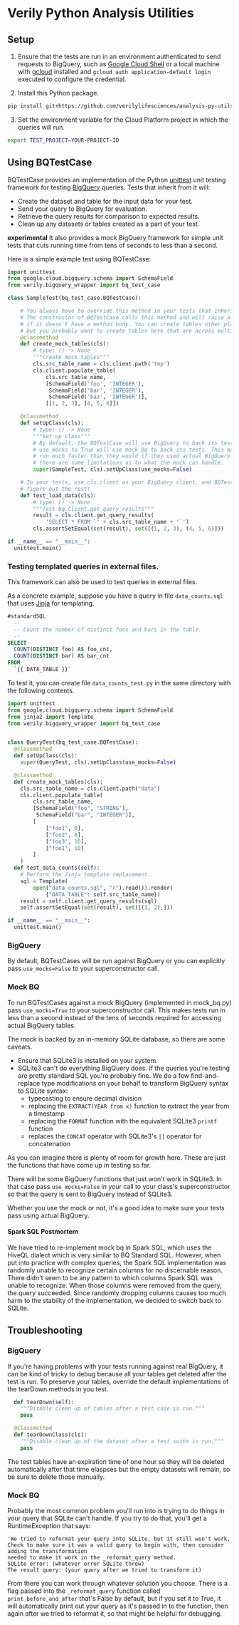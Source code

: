 # Verily Python Analysis Utilities

## Setup

1. Ensure that the tests are run in an environment authenticated to send
requests to BigQuery, such as [Google Cloud
Shell](https://cloud.google.com/shell/docs/) or a local machine with
[gcloud](https://cloud.google.com/sdk/docs/) installed and `gcloud auth
application-default login` executed to configure the credential.

2. Install this Python package.
```bash
pip install git+https://github.com/verilylifesciences/analysis-py-utils.git
```

3. Set the environment variable for the Cloud Platform project in which the queries will run.
```bash
export TEST_PROJECT=YOUR-PROJECT-ID
```

## Using BQTestCase

BQTestCase provides an implementation of the Python
[unittest](https://docs.python.org/2/library/unittest.html) unit testing
framework for testing
[BigQuery](https://docs.python.org/2/library/unittest.html) queries. Tests that inherit from it will:

* Create the dataset and table for the input data for your test.
* Send your query to BigQuery for evaluation.
* Retrieve the query results for comparison to expected results.
* Clean up any datasets or tables created as a part of your test.

**experimental** It also provides a mock BigQuery framework for simple unit
tests that cuts running time from tens of seconds to less than a second.

Here is a simple example test using BQTestCase:

```python
import unittest
from google.cloud.bigquery.schema import SchemaField
from verily.bigquery_wrapper import bq_test_case

class SampleTest(bq_test_case.BQTestCase):

    # You always have to override this method in your tests that inherit from bq_test_case.
    # The constructor of BQTestCase calls this method and will raise a NotImplementedError
    # if it doesn't have a method body. You can create tables other places in your test, too,
    # but you probably want to create tables here that are across multiple tests.
    @classmethod
    def create_mock_tables(cls):
        # type: () -> None
        """Create mock tables"""
        cls.src_table_name = cls.client.path('tmp')
        cls.client.populate_table(
            cls.src_table_name,
            [SchemaField('foo', 'INTEGER'),
             SchemaField('bar', 'INTEGER'),
             SchemaField('baz', 'INTEGER')],
            [[1, 2, 3], [4, 5, 6]])

    @classmethod
    def setUpClass(cls):
        # type: () -> None
        """Set up class"""
        # By default, the BQTestCase will use BigQuery to back its tests. Setting
        # use_mocks to True will use mock_bq to back its tests. This makes the tests
        # run much faster than they would if they used actual BigQuery. Of course,
        # there are some limitations as to what the mock can handle.
        super(SampleTest, cls).setUpClass(use_mocks=False)

    # In your tests, use cls.client as your BigQuery client, and BQTestCase will
    # figure out the rest!
    def test_load_data(cls):
        # type: () -> None
        """Test bq.Client.get_query_results"""
        result = cls.client.get_query_results(
            'SELECT * FROM `' + cls.src_table_name + '`')
        cls.assertSetEqual(set(result), set([(1, 2, 3), (4, 5, 6)]))

if __name__ == "__main__":
  unittest.main()
```

### Testing templated queries in external files.

This framework can also be used to test queries in external files.

As a concrete example, suppose you have a query in file `data_counts.sql` that
uses [Jinja](http://jinja.pocoo.org/) for templating.

```sql
#standardSQL
  --
  -- Count the number of distinct foos and bars in the table.
  --
SELECT
  COUNT(DISTINCT foo) AS foo_cnt,
  COUNT(DISTINCT bar) AS bar_cnt
FROM
  `{{ DATA_TABLE }}`
```

To test it, you can create file `data_counts_test.py` in the same directory with
the following contents.

```python
import unittest
from google.cloud.bigquery.schema import SchemaField
from jinja2 import Template
from verily.bigquery_wrapper import bq_test_case


class QueryTest(bq_test_case.BQTestCase):
  @classmethod
  def setUpClass(cls):
    super(QueryTest, cls).setUpClass(use_mocks=False)

  @classmethod
  def create_mock_tables(cls):
    cls.src_table_name = cls.client.path("data")
    cls.client.populate_table(
        cls.src_table_name,
        [SchemaField("foo", "STRING"),
         SchemaField("bar", "INTEGER")],
        [
            ["foo1", 0],
            ["foo2", 0],
            ["foo3", 10],
            ["foo1", 10]
        ]
    )
  def test_data_counts(self):
    # Perform the Jinja template replacement.
    sql = Template(
        open("data_counts.sql", "r").read()).render(
            {"DATA_TABLE": self.src_table_name})
    result = self.client.get_query_results(sql)
    self.assertSetEqual(set(result), set([(3, 2),]))

if __name__ == "__main__":
  unittest.main()
```

### BigQuery

By default, BQTestCases will be run against BigQuery or you can explicitly pass
`use_mocks=False` to your superconstructor call.

### Mock BQ

To run BQTestCases against a mock BigQuery (implemented in mock_bq.py) pass
`use_mocks=True` to your superconstructor call. This makes tests run in less
than a second instead of the tens of seconds required for accessing actual
BigQuery tables.

The mock is backed by an in-memory SQLite database, so there are some caveats.

* Ensure that SQLite3 is installed on your system.
* SQLite3 can't do everything BigQuery does. If the queries you're testing are
pretty standard SQL you're probably fine. We do a few find-and-replace type
modifications on your behalf to transform BigQuery syntax to SQLite syntax:
  * typecasting to ensure decimal division
  * replacing the `EXTRACT(YEAR from x)` function to extract the year from a
    timestamp
  * replacing the `FORMAT` function with the equivalent SQLite3 `printf`
    function
  * replaces the `CONCAT` operator with SQLite3's `||` operator for
    concatenation

As you can imagine there is plenty of room for growth here. These are just the
functions that have come up in testing so far.

There will be some BigQuery functions that just won't work in SQLite3. In that
case pass `use_mocks=False` in your call to your class's superconstructor so
that the query is sent to BigQuery instead of SQLite3.

Whether you use the mock or not, it's a good idea to make sure your tests pass
using actual BigQuery.

#### Spark SQL Postmortem

We have tried to re-implement mock bq in Spark SQL, which uses the HiveQL dialect which is very
similar to BQ Standard SQL. However, when put into practice with complex queries, the Spark SQL
implementation was randomly unable to recognize certain columns for no discernable reason. There
didn't seem to be any pattern to which columns Spark SQL was unable to recognize. When those columns
were removed from the query, the query succeeded. Since randomly dropping columns causes too much
harm to the stability of the implementation, we decided to switch back to SQLite.

## Troubleshooting

### BigQuery

If you're having problems with your tests running against real BigQuery, it can
be kind of tricky to debug because all your tables get deleted after the test is
run. To preserve your tables, override the default implementations of the
tearDown methods in you test.

```python
  def tearDown(self):
    """Disable clean up of tables after a test case is run."""
    pass

  @classmethod
  def tearDownClass(cls):
    """Disable clean up of the dataset after a test suite is run."""
    pass
```

The test tables have an expiration time of one hour so they will be deleted automatically
after that time elaspses but the empty datasets will remain, so be sure to delete those manually.

### Mock BQ

Probably the most common problem you'll run into is trying to do things in your
query that SQLite can't handle. If you try to do that, you'll get a
RuntimeException that says:

```
'We tried to reformat your query into SQLite, but it still won't work.
Check to make sure it was a valid query to begin with, then consider adding the transformation
needed to make it work in the _reformat_query method.
SQLite error: (whatever error SQLite threw)
The result query: (your query after we tried to transform it)
```

From there you can work through whatever solution you choose. There is a flag
passed into the `_reformat_query` function called `print_before_and_after`
that's False by default, but if you set it to True, it will automatically print
out your query as it's passed in to the function, then again after we tried to
reformat it, so that might be helpful for debugging.
